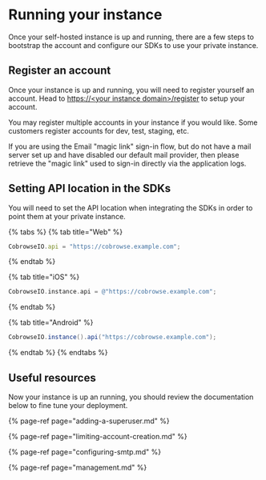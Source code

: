 # Running your instance

Once your self-hosted instance is up and running, there are a few steps to bootstrap the account and configure our SDKs to use your private instance.

## Register an account

Once your instance is up and running, you will need to register yourself an account. Head to [https://&lt;your instance domain&gt;/register](https://cobrowse.io/register) to setup your account. 

You may register multiple accounts in your instance if you would like. Some customers register accounts for dev, test, staging, etc. 

If you are using the Email "magic link" sign-in flow, but do not have a mail server set up and have disabled our default mail provider, then please  retrieve the "magic link" used to sign-in directly via the application logs. 

## Setting API location in the SDKs

You will need to set the API location when integrating the SDKs in order to point them at your private instance.

{% tabs %}
{% tab title="Web" %}
```javascript
CobrowseIO.api = "https://cobrowse.example.com";
```
{% endtab %}

{% tab title="iOS" %}
```objectivec
CobrowseIO.instance.api = @"https://cobrowse.example.com";
```
{% endtab %}

{% tab title="Android" %}
```java
CobrowseIO.instance().api("https://cobrowse.example.com");
```
{% endtab %}
{% endtabs %}

## Useful resources

Now your instance is up an running, you should review the documentation below to fine tune your deployment.

{% page-ref page="adding-a-superuser.md" %}

{% page-ref page="limiting-account-creation.md" %}

{% page-ref page="configuring-smtp.md" %}

{% page-ref page="management.md" %}

